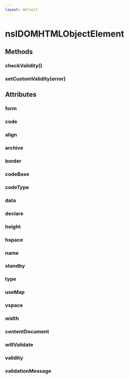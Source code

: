```yaml
---
layout: default
---
```


# nsIDOMHTMLObjectElement #

## Methods ##

### checkValidity() ###

### setCustomValidity(error) ###

## Attributes ##

### form ###

### code ###

### align ###

### archive ###

### border ###

### codeBase ###

### codeType ###

### data ###

### declare ###

### height ###

### hspace ###

### name ###

### standby ###

### type ###

### useMap ###

### vspace ###

### width ###

### contentDocument ###

### willValidate ###

### validity ###

### validationMessage ###
